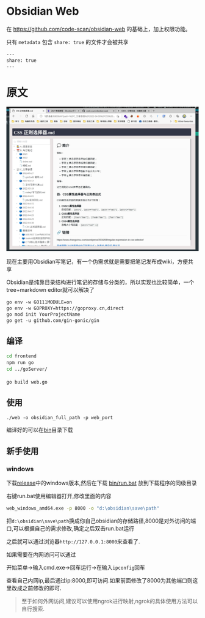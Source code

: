 # Obsidian Web
在 https://github.com/code-scan/obsidian-web 的基础上，加上权限功能。


只有 `metadata` 包含 `share: true` 的文件才会被共享

``` 
---
share: true
---
```

# 原文
![](/image/index.jpg)

现在主要用Obsidian写笔记，有一个伪需求就是需要把笔记发布成wiki，方便共享

Obsidian是纯靠目录结构进行笔记的存储与分类的，所以实现也比较简单，一个tree+markdown editor就可以解决了

```
go env -w GO111MODULE=on
go env -w GOPROXY=https://goproxy.cn,direct
go mod init YourProjectName
go get -u github.com/gin-gonic/gin
```
## 编译

```bash
cd frontend
npm run go
cd ../goServer/

go build web.go 

```


## 使用

```
./web -o obsidian_full_path -p web_port
```

编译好的可以在[bin](/bin/)目录下载



## 新手使用


### windows

下载[release](https://github.com/code-scan/obsidian-web/releases)中的windows版本,然后在下载 [bin/run.bat](/bin/run.bat) 放到下载程序的同级目录

右键run.bat使用编辑器打开,修改里面的内容

```bat
web_windows_amd64.exe -p 8000 -o "d:\obsidian\save\path"
```

把`d:\obsidian\save\path`换成你自己obsidian的存储路径,8000是对外访问的端口,可以根据自己的需求修改,确定之后双击run.bat运行

之后就可以通过浏览器`http://127.0.0.1:8000`来查看了.

如果需要在内网访问可以通过

开始菜单->输入cmd.exe->回车运行->在输入`ipconfig`回车

查看自己内网ip,最后通过ip:8000,即可访问.如果前面修改了8000为其他端口则这里改成之前修改的即可.

> 至于如何外网访问,建议可以使用ngrok进行映射,ngrok的具体使用方法可以自行搜索.